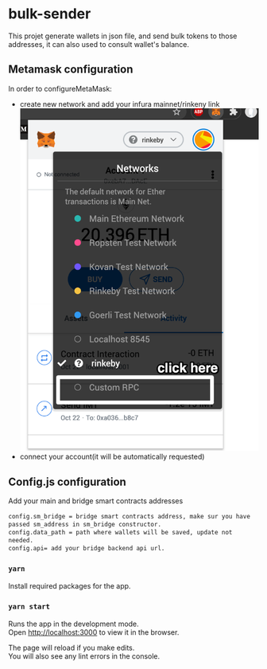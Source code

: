 # bulk-sender

This projet generate wallets in json file, and send bulk tokens to those addresses, it can also used to consult wallet's balance.

## Metamask configuration

In order to configureMetaMask:
  - create new network and add your infura mainnet/rinkeny link
  ![Create new network](public/custum_network.png)
  - connect your account(it will be automatically requested)

## Config.js configuration 
Add your main and bridge smart contracts addresses
```shell
config.sm_bridge = bridge smart contracts address, make sur you have passed sm_address in sm_bridge constructor.
config.data_path = path where wallets will be saved, update not needed.
config.api= add your bridge backend api url.
```

### `yarn`
Install required packages for the app.
### `yarn start`

Runs the app in the development mode.<br />
Open [http://localhost:3000](http://localhost:3000) to view it in the browser.

The page will reload if you make edits.<br />
You will also see any lint errors in the console.




